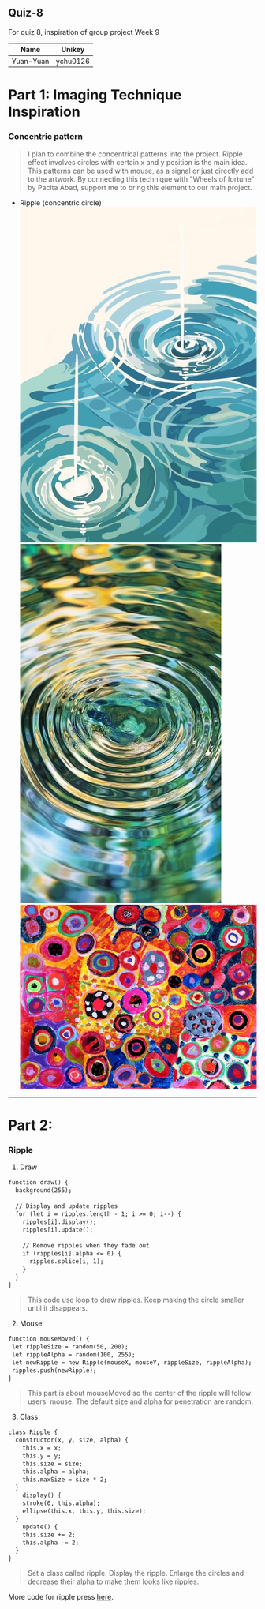 ## Quiz-8
For quiz 8, inspiration of group project
Week 9

| Name      | Unikey        |
| --------- |:-------------:|
| Yuan-Yuan | ychu0126      |

# Part 1: Imaging Technique Inspiration
### Concentric pattern
> I plan to combine the concentrical patterns into the project. Ripple effect involves circles with certain x and y position is the main idea. This patterns can be used with mouse, as a signal or just directly add to the artwork. By connecting this technique with "Wheels of fortune" by Pacita Abad, support me to bring this element to our main project. 

-  Ripple (concentric circle)
![ripple 1](/assets/ripple.jpg "this is just a ripple image.")
![ripple 2](/assets/rippling-water-abstract-stockcake.jpg "this is just a ripple image.")
![by Pacita Abad](/assets/919.3567.jpg "this is another artwork from Pacita Abad.")

---
# Part 2:
### Ripple
1. Draw
```
function draw() {
  background(255);
  
  // Display and update ripples
  for (let i = ripples.length - 1; i >= 0; i--) {
    ripples[i].display();
    ripples[i].update();
    
    // Remove ripples when they fade out
    if (ripples[i].alpha <= 0) {
      ripples.splice(i, 1);
    }
  }
}
```
> This code use loop to  draw ripples. Keep making the circle smaller until it disappears.
 2. Mouse
 ```
 function mouseMoved() {
  let rippleSize = random(50, 200);
  let rippleAlpha = random(100, 255);
  let newRipple = new Ripple(mouseX, mouseY, rippleSize, rippleAlpha);
  ripples.push(newRipple);
}
```
> This part is about mouseMoved so the center of the ripple will follow users' mouse. The default size and alpha for penetration are random.
3. Class
```
class Ripple {
  constructor(x, y, size, alpha) {
    this.x = x;
    this.y = y;
    this.size = size;
    this.alpha = alpha;
    this.maxSize = size * 2;
  }
    display() {
    stroke(0, this.alpha);
    ellipse(this.x, this.y, this.size);
  }
    update() {
    this.size += 2;
    this.alpha -= 2;
  }
}
```
> Set a class called ripple. Display the ripple. Enlarge the circles and decrease their alpha to make them looks like ripples.

More code for ripple press [here](https://openprocessing.org/sketch/1979024).